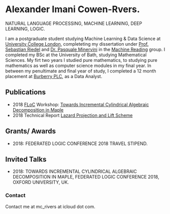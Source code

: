 # Alexander Imani Cowen-Rvers. 

NATURAL LANGUAGE PROCESSING, MACHINE LEARNING, DEEP LEARNING, LOGIC.


I am a postgraduate student studying Machine Learning & Data Science at [University College London](http://www.cs.ucl.ac.uk/home/), completeting my dissertation under [Prof. Sebastian Riedel](http://www.riedelcastro.org/) and [Dr. Pasquale Minervini](http://neuralnoise.com/) in the [Machine Reading](http://mr.cs.ucl.ac.uk/) group. I completed my BSc at the University of Bath, studying Mathematical Sciences. My firt two years I studied pure mathematics, to studying pure mathematics as well as computer science modules in my final year. In between my penultimate and final year of study, I completed a 12 month placement at [Burberry PLC](https://uk.burberry.com/ ), as a Data Analyst. 


## Publications 

- 2018 [FLoC](https://www.floc2018.org/) Workshop: [Towards Incremental Cylindrical
Algebraic Decomposition in Maple](https://arxiv.org/pdf/1805.10136.pdf) 
- 2018 Technical Report [Lazard Projection and Lift Scheme](https://arxiv.org/pdf/1804.08564.pdf)  

## Grants/ Awards

- 2018: FEDERATED LOGIC CONFERENCE 2018 TRAVEL STIPEND.

## Invited Talks 

- 2018: TOWARDS INCREMENTAL CYLINDRICAL ALGEBRAIC DECOMPOSITION IN MAPLE, FEDERATED LOGIC CONFERENCE 2018, OXFORD UNIVERSITY, UK.


### Contact

Contact me at mc_rivers at icloud dot com. 
